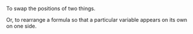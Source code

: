 To swap the positions of two things.

Or, to rearrange a formula so that a particular variable appears on its
own on one side.
